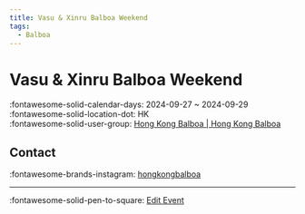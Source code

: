 ```yaml
---
title: Vasu & Xinru Balboa Weekend
tags:
  - Balboa
---
```


# Vasu & Xinru Balboa Weekend 

:fontawesome-solid-calendar-days: 2024-09-27 ~ 2024-09-29  
:fontawesome-solid-location-dot: HK  
:fontawesome-solid-user-group: [Hong Kong Balboa | Hong Kong Balboa](https://swing.kids/zh_HK/hong-kong-balboa)  


## Contact

:fontawesome-brands-instagram: [hongkongbalboa](http://instagram.com/hongkongbalboa)  

---

:fontawesome-solid-pen-to-square: [Edit Event](https://github.com/swingdance/events/issues/new?assignees=&labels=update+event&projects=&template=03-update_entity.yml&title=Update%20Event%3A%20zh_HK%20%E2%80%A2%20Vasu%20%26%20Xinru%20Balboa%20Weekend&region=zh_HK&year=2024&id=vasu-n-xinru-balboa-weekend&name=Vasu%20%26%20Xinru%20Balboa%20Weekend&org_id=hong-kong-balboa)
